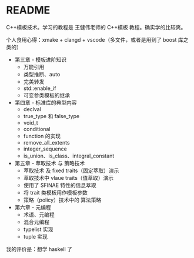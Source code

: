 # README

C++模板技术。学习的教程是 王健伟老师的 C++模板 教程。确实学的比较爽。

个人食用心得：xmake + clangd + vscode（多文件，或者是用到了 boost 库之类的）

- 第三章 - 模板进阶知识
  - 万能引用
  - 类型推断、auto
  - 完美转发
  - std::enable_if
  - 可变参类模板的继承
- 第四章 - 标准库的典型内容
  - declval
  - true_type 和 false_type
  - void_t
  - conditional
  - function 的实现
  - remove_all_extents
  - integer_sequence
  - is_union、is_class、integral_constant
- 第五章 - 萃取技术 与 策略技术
  - 萃取技术 及 fixed traits（固定萃取）演示
  - 萃取技术中 vlaue traits（值萃取）演示
  - 使用了 SFINAE 特性的信息萃取
  - 将 trait 类模板用作模板参数
  - 策略（policy）技术中的 算法策略
- 第六章 - 元编程
  - 术语、元编程
  - 混合元编程
  - typelist 实现
  - tuple 实现

我的评价是：想学 haskell 了
